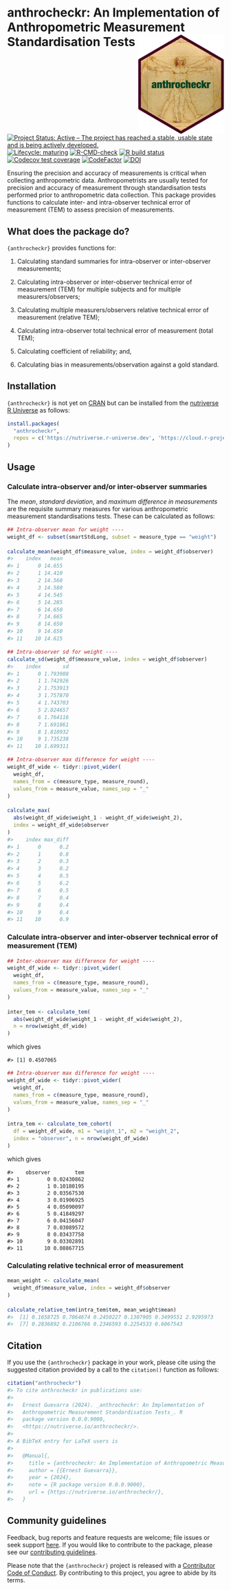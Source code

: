 
<!-- README.md is generated from README.Rmd. Please edit that file -->

# anthrocheckr: An Implementation of Anthropometric Measurement Standardisation Tests <img src="man/figures/logo.png" width="200" align="right" />

<!-- badges: start -->

[![Project Status: Active – The project has reached a stable, usable
state and is being actively
developed.](https://www.repostatus.org/badges/latest/active.svg)](https://www.repostatus.org/#active)
[![Lifecycle:
maturing](https://img.shields.io/badge/lifecycle-maturing-blue.svg)](https://www.tidyverse.org/lifecycle/#maturing)
[![R-CMD-check](https://github.com/nutriverse/anthrocheckr/actions/workflows/R-CMD-check.yaml/badge.svg)](https://github.com/nutriverse/anthrocheckr/actions/workflows/R-CMD-check.yaml)
[![R build
status](https://github.com/nutriverse/anthrocheckr/workflows/test-coverage/badge.svg)](https://github.com/nutriverse/anthrocheckr/actions)
[![Codecov test
coverage](https://codecov.io/gh/nutriverse/anthrocheckr/branch/main/graph/badge.svg)](https://app.codecov.io/gh/nutriverse/anthrocheckr?branch=main)
[![CodeFactor](https://www.codefactor.io/repository/github/nutriverse/anthrocheckr/badge)](https://www.codefactor.io/repository/github/nutriverse/anthrocheckr)
[![DOI](https://zenodo.org/badge/162917178.svg)](https://zenodo.org/badge/latestdoi/162917178)
<!-- badges: end -->

Ensuring the precision and accuracy of measurements is critical when
collecting anthropometric data. Anthropometrists are usually tested for
precision and accuracy of measurement through standardisation tests
performed prior to anthropometric data collection. This package provides
functions to calculate inter- and intra-observer technical error of
measurement (TEM) to assess precision of measurements.

## What does the package do?

`{anthrocheckr}` provides functions for:

1.  Calculating standard summaries for intra-observer or inter-observer
    measurements;

2.  Calculating intra-observer or inter-observer technical error of
    measurement (TEM) for multiple subjects and for multiple
    measurers/observers;

3.  Calculating multiple measurers/observers relative technical error of
    measurement (relative TEM);

4.  Calculating intra-observer total technical error of measurement
    (total TEM);

5.  Calculating coefficient of reliability; and,

6.  Calculating bias in measurements/observation against a gold
    standard.

## Installation

`{anthrocheckr}` is not yet on [CRAN](https://cran.r-project.org) but
can be installed from the [nutriverse R
Universe](https://nutriverse.r-universe.dev) as follows:

``` r
install.packages(
  "anthrocheckr",
  repos = c('https://nutriverse.r-universe.dev', 'https://cloud.r-project.org')
)
```

## Usage

### Calculate intra-observer and/or inter-observer summaries

The *mean*, *standard deviation*, and *maximum difference in
measurements* are the requisite summary measures for various
anthropometric measurement standardisations tests. These can be
calculated as follows:

``` r
## Intra-observer mean for weight ----
weight_df <- subset(smartStdLong, subset = measure_type == "weight")

calculate_mean(weight_df$measure_value, index = weight_df$observer)
#>    index   mean
#> 1      0 14.655
#> 2      1 14.410
#> 3      2 14.560
#> 4      3 14.580
#> 5      4 14.545
#> 6      5 14.285
#> 7      6 14.650
#> 8      7 14.665
#> 9      8 14.650
#> 10     9 14.650
#> 11    10 14.615
```

``` r
## Intra-observer sd for weight ----
calculate_sd(weight_df$measure_value, index = weight_df$observer)
#>    index       sd
#> 1      0 1.793988
#> 2      1 1.742926
#> 3      2 1.753913
#> 4      3 1.757870
#> 5      4 1.743703
#> 6      5 2.024657
#> 7      6 1.764116
#> 8      7 1.691861
#> 9      8 1.810932
#> 10     9 1.735238
#> 11    10 1.699311
```

``` r
## Intra-observer max difference for weight ----
weight_df_wide <- tidyr::pivot_wider(
  weight_df, 
  names_from = c(measure_type, measure_round), 
  values_from = measure_value, names_sep = "_"
)

calculate_max(
  abs(weight_df_wide$weight_1 - weight_df_wide$weight_2), 
  index = weight_df_wide$observer
)
#>    index max_diff
#> 1      0      0.2
#> 2      1      0.8
#> 3      2      0.3
#> 4      3      0.2
#> 5      4      0.5
#> 6      5      6.2
#> 7      6      0.5
#> 8      7      0.4
#> 9      8      0.4
#> 10     9      0.4
#> 11    10      0.9
```

### Calculate intra-observer and inter-observer technical error of measurement (TEM)

``` r
## Inter-observer max difference for weight ----
weight_df_wide <- tidyr::pivot_wider(
  weight_df, 
  names_from = c(measure_type, measure_round), 
  values_from = measure_value, names_sep = "_"
)

inter_tem <- calculate_tem(
  abs(weight_df_wide$weight_1 - weight_df_wide$weight_2), 
  n = nrow(weight_df_wide)
)
```

which gives

    #> [1] 0.4507065

``` r
## Intra-observer max difference for weight ----
weight_df_wide <- tidyr::pivot_wider(
  weight_df, 
  names_from = c(measure_type, measure_round), 
  values_from = measure_value, names_sep = "_"
)

intra_tem <- calculate_tem_cohort(
  df = weight_df_wide, m1 = "weight_1", m2 = "weight_2",
  index = "observer", n = nrow(weight_df_wide)
)
```

which gives

    #>    observer        tem
    #> 1         0 0.02430862
    #> 2         1 0.10180195
    #> 3         2 0.03567530
    #> 4         3 0.01906925
    #> 5         4 0.05090097
    #> 6         5 0.41849297
    #> 7         6 0.04156047
    #> 8         7 0.03089572
    #> 9         8 0.03437758
    #> 10        9 0.03302891
    #> 11       10 0.08867715

### Calculating relative technical error of measurement

``` r
mean_weight <- calculate_mean(
  weight_df$measure_value, index = weight_df$observer
)

calculate_relative_tem(intra_tem$tem, mean_weight$mean)
#>  [1] 0.1658725 0.7064674 0.2450227 0.1307905 0.3499551 2.9295973
#>  [7] 0.2836892 0.2106766 0.2346593 0.2254533 0.6067543
```

## Citation

If you use the `{anthrocheckr}` package in your work, please cite using
the suggested citation provided by a call to the `citation()` function
as follows:

``` r
citation("anthrocheckr")
#> To cite anthrocheckr in publications use:
#> 
#>   Ernest Guevarra (2024). _anthrocheckr: An Implementation of
#>   Anthropometric Measurement Standardisation Tests_. R
#>   package version 0.0.0.9000,
#>   <https://nutriverse.io/anthrocheckr/>.
#> 
#> A BibTeX entry for LaTeX users is
#> 
#>   @Manual{,
#>     title = {anthrocheckr: An Implementation of Anthropometric Measurement Standardisation Tests},
#>     author = {{Ernest Guevarra}},
#>     year = {2024},
#>     note = {R package version 0.0.0.9000},
#>     url = {https://nutriverse.io/anthrocheckr/},
#>   }
```

## Community guidelines

Feedback, bug reports and feature requests are welcome; file issues or
seek support [here](https://github.com/nutriverse/anthrocheckr/issues).
If you would like to contribute to the package, please see our
[contributing
guidelines](https://nutriverse.io/anthrocheckr/CONTRIBUTING.html).

Please note that the `{anthrocheckr}` project is released with a
[Contributor Code of
Conduct](https://nutriverse.io/anthrocheckr/CODE_OF_CONDUCT.html). By
contributing to this project, you agree to abide by its terms.
